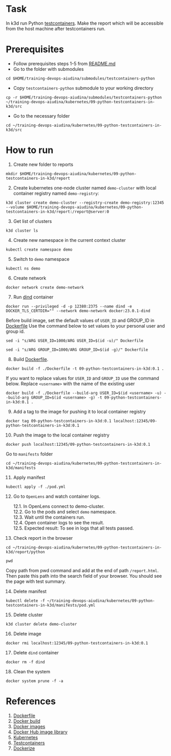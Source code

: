 # Task
In k3d run Python [testcontainers](https://java.testcontainers.org/). Make the report which will be accessible from the host machine after testcontainers run.

# Prerequisites

- Follow prerequisites steps 1-5 from [README.md](../../README.md)
- Go to the folder with submodules
```
cd $HOME/training-devops-aiudina/submodules/testcontainers-python
```
- Copy `testcontainers-python` submodule to your working directory 
```
cp -r $HOME/training-devops-aiudina/submodules/testcontainers-python ~/training-devops-aiudina/kubernetes/09-python-testcontainers-in-k3d/src
```
- Go to the necessary folder
```
cd ~/training-devops-aiudina/kubernetes/09-python-testcontainers-in-k3d/src
```
    
# How to run 

1. Create new folder to reports
```
mkdir $HOME/training-devops-aiudina/kubernetes/09-python-testcontainers-in-k3d/report
```
2. Create kubernetes one-node cluster named `demo-cluster` with local container registry named `demo-registry`:
```
k3d cluster create demo-cluster --registry-create demo-registry:12345 --volume $HOME/training-devops-aiudina/kubernetes/09-python-testcontainers-in-k3d/report:/report@server:0
```
3. Get list of clusters
```
k3d cluster ls
```
4. Create new namespace in the current context cluster
```
kubectl create namespace demo
```
5. Switch to `demo` namespace 
```
kubectl ns demo
```
6. Create network
```
docker network create demo-network
```

7. Run [dind](https://shisho.dev/blog/posts/docker-in-docker/) container
```
docker run --privileged -d -p 12380:2375 --name dind -e DOCKER_TLS_CERTDIR="" --network demo-network docker:23.0.1-dind
```

Before build image, set the default values of `USER_ID` and  GROUP_ID in [Dockerfile](src/Dockerfile) Use the command below to set values to your personal user and group id. 
```
sed -i "s/ARG USER_ID=1000/ARG USER_ID=$(id -u)/" Dockerfile
```
```
sed -i "s/ARG GROUP_ID=1000/ARG GROUP_ID=$(id -g)/" Dockerfile 
```
8. Build [Dockerfile](src/Dockerfile).
```shell
docker build -f ./Dockerfile -t 09-python-testcontainers-in-k3d:0.1 .
```
If you want to replace values for `USER_ID` and `GROUP_ID` use the command below. Replace `<username>` with the name of the existing user
```shell
docker build -f ./Dockerfile --build-arg USER_ID=$(id <username> -u) --build-arg GROUP_ID=$(id <username> -g) -t 09-python-testcontainers-in-k3d:0.1 .
```
9. Add a tag to the image for pushing it to local container registry
```
docker tag 09-python-testcontainers-in-k3d:0.1 localhost:12345/09-python-testcontainers-in-k3d:0.1
```

10. Push the image to the local container registry
```
docker push localhost:12345/09-python-testcontainers-in-k3d:0.1
```
Go to `manifests` folder 

```
cd ~/training-devops-aiudina/kubernetes/09-python-testcontainers-in-k3d/manifests
```
11.  Apply manifest
```
kubectl apply -f ./pod.yml
```
12. Go to `OpenLens` and watch container logs.
          
    12.1. In OpenLens connect to demo-cluster.   
    12.2. Go to the pods and select `demo` namespace.   
    12.3. Wait until the containers run.   
    12.4. Open container logs to see the result.   
    12.5. Expected result: To see in logs that all tests passed.   

14. Check report in the browser
```
cd ~/training-devops-aiudina/kubernetes/09-python-testcontainers-in-k3d/report/python
```
```
pwd
```
Copy path from pwd command and add at the end of path `/report.html`. Then paste this path into the search field of your browser. You should see the page with test summary. <br>

14.  Delete manifest
```
kubectl delete -f ~/training-devops-aiudina/kubernetes/09-python-testcontainers-in-k3d/manifests/pod.yml
```

15.  Delete cluster
```
k3d cluster delete demo-cluster
```
16. Delete image
```
docker rmi localhost:12345/09-python-testcontainers-in-k3d:0.1
```
17. Delete `dind` container
```
docker rm -f dind
```
18.  Clean the system
```
docker system prune -f -a 
```


# References
1. [Dockerfile](https://docs.docker.com/engine/reference/builder/)
2. [Docker build](https://docs.docker.com/engine/reference/commandline/build/)
3. [Docker images](https://docs.docker.com/engine/reference/commandline/images/)
4. [Docker Hub image library](https://hub.docker.com/)
5. [Kubernetes](https://kubernetes.io/docs/reference/generated/kubectl/kubectl-commands#logs)
6. [Testcontainers](https://testcontainers.com/)
7. [Dockerize](https://github.com/jwilder/dockerize)
   


